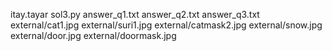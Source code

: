 itay.tayar
sol3.py
answer_q1.txt
answer_q2.txt
answer_q3.txt
external/cat1.jpg
external/suri1.jpg
external/catmask2.jpg
external/snow.jpg
external/door.jpg
external/doormask.jpg